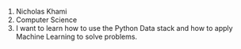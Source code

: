 1. Nicholas Khami
2. Computer Science
3. I want to learn how to use the Python Data stack and how to apply Machine Learning to solve problems. 